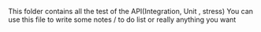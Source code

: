 This folder contains all the test of the API(Integration, Unit , stress)
You can use this file to write some notes / to do list or really anything you want